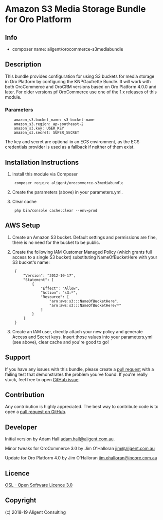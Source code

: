 Amazon S3 Media Storage Bundle for Oro Platform
===============================================

Info
-----
- composer name: aligent/orocommerce-s3mediabundle

Description
-----------
This bundle provides configuration for using S3 buckets for media storage in Oro Platform 
by configuring the KNPGaufrette Bundle.  It will work with both OroCommerce and OroCRM 
versions based on Oro Platform 4.0.0 and later.  For older versions pf OroCommerce use one 
of the 1.x releases of this module.

### Parameters
```
    amazon_s3.bucket_name: s3-bucket-name
    amazon_s3.region: ap-southeast-2
    amazon_s3.key: USER_KEY
    amazon_s3.secret: SUPER_SECRET
```

The key and secret are optional in an ECS environment, as the ECS credentials provider is 
used as a fallback if neither of them exist. 


Installation Instructions
-------------------------
1. Install this module via Composer

        composer require aligent/orocommerce-s3mediabundle

1. Create the parameters (above) in your parameters.yml.

1. Clear cache
        
        php bin/console cache:clear --env=prod
        
AWS Setup
---------

1. Create an Amazon S3 bucket.  Default settings and permissions are fine, 
there is no need for the bucket to be public.

1. Create the following IAM Customer Managed Policy (which grants full 
access to a single S3 bucket) substituting NameOfBucketHere with your S3 
bucket's name:

        {
            "Version": "2012-10-17",
            "Statement": [
                {
                    "Effect": "Allow",
                    "Action": "s3:*",
                    "Resource": [
                        "arn:aws:s3:::NameOfBucketHere",
                        "arn:aws:s3:::NameOfBucketHere/*"
                    ]
                }
            ]
        }

1. Create an IAM user, directly attach your new policy and generate Access and 
Secret keys.  Insert those values into your parameters.yml (see above), clear 
cache and you're good to go!

Support
-------
If you have any issues with this bundle, please create a 
[pull request](https://github.com/aligent/orocommerce-s3mediabundle/pulls) 
with a failing test that demonstrates the problem you've found.  If you're really 
stuck, feel free to open [GitHub issue](https://github.com/aligent/orocommerce-s3mediabundle/issues).

Contribution
------------
Any contribution is highly appreciated. The best way to contribute code is to open a [pull request on GitHub](https://help.github.com/articles/using-pull-requests).

Developer
---------
Initial version by Adam Hall <adam.hall@aligent.com.au>.

Minor tweaks for OroCommerce 3.0 by Jim O'Halloran <jim@aligent.com.au>

Update for Oro Platform 4.0 by Jim O'Halloran <jim.ohalloran@incore.com.au>

Licence
-------
[OSL - Open Software Licence 3.0](http://opensource.org/licenses/osl-3.0.php)

Copyright
---------
(c) 2018-19 Aligent Consulting
